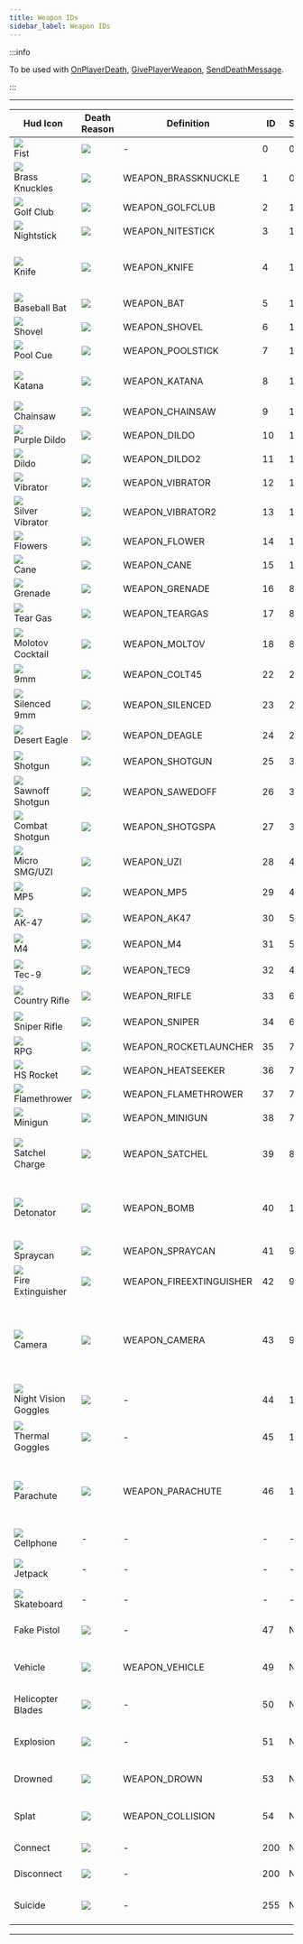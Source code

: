 ```yaml
---
title: Weapon IDs
sidebar_label: Weapon IDs
---
```


:::info

To be used with [OnPlayerDeath](../callbacks/OnPlayerDeath), [GivePlayerWeapon](../functions/GivePlayerWeapon), [SendDeathMessage](../functions/SendDeathMessage).

:::

---

| Hud Icon                                                              | Death Reason                                       | Definition              | ID  | Slot | Model | Notes                                                                                                            |
| --------------------------------------------------------------------- | -------------------------------------------------- | ----------------------- | --- | ---- | ----- | ---------------------------------------------------------------------------------------------------------------- |
| ![](https://assets.open.mp/assets/images/weaponIcons/fist.png)<br/>Fist                            | ![](https://assets.open.mp/assets/images/deathIcons/death-fist.gif)             | -                       | 0   | 0    | -     | -                                                                                                                |
| ![](https://assets.open.mp/assets/images/weaponIcons/brassKnuckles.png)<br/>Brass Knuckles         | ![](https://assets.open.mp/assets/images/deathIcons/death-brassKnuckles.gif)    | WEAPON_BRASSKNUCKLE     | 1   | 0    | 331   | -                                                                                                                |
| ![](https://assets.open.mp/assets/images/weaponIcons/golfClub.png)<br/>Golf Club                   | ![](https://assets.open.mp/assets/images/deathIcons/death-golfClub.gif)         | WEAPON_GOLFCLUB         | 2   | 1    | 333   | -                                                                                                                |
| ![](https://assets.open.mp/assets/images/weaponIcons/nightStick.png)<br/>Nightstick                | ![](https://assets.open.mp/assets/images/deathIcons/death-nightstick.gif)       | WEAPON_NITESTICK        | 3   | 1    | 334   | -                                                                                                                |
| ![](https://assets.open.mp/assets/images/weaponIcons/knife.png)<br/>Knife                          | ![](https://assets.open.mp/assets/images/deathIcons/death-knife.gif)            | WEAPON_KNIFE            | 4   | 1    | 335   | Can de-sync players when their throat is cut (they appear dead to other players)                                 |
| ![](https://assets.open.mp/assets/images/weaponIcons/baseballBat.png)<br/>Baseball Bat             | ![](https://assets.open.mp/assets/images/deathIcons/death-baseballBat.gif)      | WEAPON_BAT              | 5   | 1    | 336   | -                                                                                                                |
| ![](https://assets.open.mp/assets/images/weaponIcons/shovel.png)<br/>Shovel                        | ![](https://assets.open.mp/assets/images/deathIcons/death-shovel.gif)           | WEAPON_SHOVEL           | 6   | 1    | 337   | -                                                                                                                |
| ![](https://assets.open.mp/assets/images/weaponIcons/poolCue.png)<br/>Pool Cue                     | ![](https://assets.open.mp/assets/images/deathIcons/death-poolCue.gif)          | WEAPON_POOLSTICK        | 7   | 1    | 338   | -                                                                                                                |
| ![](https://assets.open.mp/assets/images/weaponIcons/katana.png)<br/>Katana                        | ![](https://assets.open.mp/assets/images/deathIcons/death-katana.gif)           | WEAPON_KATANA           | 8   | 1    | 339   | Can not decapitate players (like in single-player)                                                               |
| ![](https://assets.open.mp/assets/images/weaponIcons/chainsaw.png)<br/>Chainsaw                    | ![](https://assets.open.mp/assets/images/deathIcons/death-chainsaw.gif)         | WEAPON_CHAINSAW         | 9   | 1    | 341   | -                                                                                                                |
| ![](https://assets.open.mp/assets/images/weaponIcons/purpleDildo.png)<br/>Purple Dildo             | ![](https://assets.open.mp/assets/images/deathIcons/death-purpleDildo.gif)      | WEAPON_DILDO            | 10  | 10   | 321   | -                                                                                                                |
| ![](https://assets.open.mp/assets/images/weaponIcons/dildo.png)<br/>Dildo                          | ![](https://assets.open.mp/assets/images/deathIcons/death-dildo.gif)            | WEAPON_DILDO2           | 11  | 10   | 322   | -                                                                                                                |
| ![](https://assets.open.mp/assets/images/weaponIcons/vibrator.png)<br/>Vibrator                    | ![](https://assets.open.mp/assets/images/deathIcons/death-vibrator.gif)         | WEAPON_VIBRATOR         | 12  | 10   | 323   | -                                                                                                                |
| ![](https://assets.open.mp/assets/images/weaponIcons/silverVibrator.png)<br/>Silver Vibrator       | ![](https://assets.open.mp/assets/images/deathIcons/death-silverVibrator.gif)   | WEAPON_VIBRATOR2        | 13  | 10   | 324   | -                                                                                                                |
| ![](https://assets.open.mp/assets/images/weaponIcons/flowers.png)<br/>Flowers                      | ![](https://assets.open.mp/assets/images/deathIcons/death-flowers.gif)          | WEAPON_FLOWER           | 14  | 10   | 325   | -                                                                                                                |
| ![](https://assets.open.mp/assets/images/weaponIcons/cane.png)<br/>Cane                            | ![](https://assets.open.mp/assets/images/deathIcons/death-cane.gif)             | WEAPON_CANE             | 15  | 10   | 326   | -                                                                                                                |
| ![](https://assets.open.mp/assets/images/weaponIcons/grenade.png)<br/>Grenade                      | ![](https://assets.open.mp/assets/images/deathIcons/death-grenade.gif)          | WEAPON_GRENADE          | 16  | 8    | 342   | Does not produce fire                                                                                            |
| ![](https://assets.open.mp/assets/images/weaponIcons/tearGas.png)<br/>Tear Gas                     | ![](https://assets.open.mp/assets/images/deathIcons/death-tearGas.gif)          | WEAPON_TEARGAS          | 17  | 8    | 343   | The coughing effect is disabled in SA-MP                                                                         |
| ![](https://assets.open.mp/assets/images/weaponIcons/molotovCocktail.png)<br/>Molotov Cocktail     | ![](https://assets.open.mp/assets/images/deathIcons/death-molotovCocktail.gif)  | WEAPON_MOLTOV           | 18  | 8    | 344   | Produces fire                                                                                                    |
| ![](https://assets.open.mp/assets/images/weaponIcons/9mm.png)<br/>9mm                              | ![](https://assets.open.mp/assets/images/deathIcons/death-9mm.gif)              | WEAPON_COLT45           | 22  | 2    | 346   | Skill can be set with [SetPlayerSkillLevel](../functions/SetplayerSkillLevel)                                    |
| ![](https://assets.open.mp/assets/images/weaponIcons/silenced9mm.png)<br/>Silenced 9mm             | ![](https://assets.open.mp/assets/images/deathIcons/death-silenced9mm.gif)      | WEAPON_SILENCED         | 23  | 2    | 347   | Skill can be set with [SetPlayerSkillLevel](../functions/SetplayerSkillLevel)                                    |
| ![](https://assets.open.mp/assets/images/weaponIcons/desertEagle.png)<br/>Desert Eagle             | ![](https://assets.open.mp/assets/images/deathIcons/death-desertEagle.gif)      | WEAPON_DEAGLE           | 24  | 2    | 348   | Skill can be set with [SetPlayerSkillLevel](../functions/SetplayerSkillLevel)                                    |
| ![](https://assets.open.mp/assets/images/weaponIcons/shotgun.png)<br/>Shotgun                      | ![](https://assets.open.mp/assets/images/deathIcons/death-shotgun.gif)          | WEAPON_SHOTGUN          | 25  | 3    | 349   | Skill can be set with [SetPlayerSkillLevel](../functions/SetplayerSkillLevel)                                    |
| ![](https://assets.open.mp/assets/images/weaponIcons/sawnoffShotgun.png)<br/>Sawnoff Shotgun       | ![](https://assets.open.mp/assets/images/deathIcons/death-sawnoffShotgun.gif)   | WEAPON_SAWEDOFF         | 26  | 3    | 350   | Skill can be set with [SetPlayerSkillLevel](../functions/SetplayerSkillLevel)                                    |
| ![](https://assets.open.mp/assets/images/weaponIcons/combatShotgun.png)<br/>Combat Shotgun         | ![](https://assets.open.mp/assets/images/deathIcons/death-combatShotgun.gif)    | WEAPON_SHOTGSPA         | 27  | 3    | 351   | Skill can be set with [SetPlayerSkillLevel](../functions/SetplayerSkillLevel)                                    |
| ![](https://assets.open.mp/assets/images/weaponIcons/microSMG-Uzi.png)<br/>Micro SMG/UZI           | ![](https://assets.open.mp/assets/images/deathIcons/death-microSMG-Uzi.gif)     | WEAPON_UZI              | 28  | 4    | 352   | Skill can be set with [SetPlayerSkillLevel](../functions/SetplayerSkillLevel)                                    |
| ![](https://assets.open.mp/assets/images/weaponIcons/mp5.png)<br/>MP5                              | ![](https://assets.open.mp/assets/images/deathIcons/death-mp5.gif)              | WEAPON_MP5              | 29  | 4    | 353   | Skill can be set with [SetPlayerSkillLevel](../functions/SetplayerSkillLevel)                                    |
| ![](https://assets.open.mp/assets/images/weaponIcons/ak47.png)<br/>AK-47                           | ![](https://assets.open.mp/assets/images/deathIcons/death-ak47.gif)             | WEAPON_AK47             | 30  | 5    | 355   | Skill can be set with [SetPlayerSkillLevel](../functions/SetplayerSkillLevel)                                    |
| ![](https://assets.open.mp/assets/images/weaponIcons/m4.png)<br/>M4                                | ![](https://assets.open.mp/assets/images/deathIcons/death-m4.gif)               | WEAPON_M4               | 31  | 5    | 356   | Skill can be set with [SetPlayerSkillLevel](../functions/SetplayerSkillLevel)                                    |
| ![](https://assets.open.mp/assets/images/weaponIcons/tec9.png)<br/>Tec-9                           | ![](https://assets.open.mp/assets/images/deathIcons/death-tec9.gif)             | WEAPON_TEC9             | 32  | 4    | 372   | Skill can be set with [SetPlayerSkillLevel](../functions/SetplayerSkillLevel)                                    |
| ![](https://assets.open.mp/assets/images/weaponIcons/countryRifle.png)<br/>Country Rifle           | ![](https://assets.open.mp/assets/images/deathIcons/death-countryRifle.gif)     | WEAPON_RIFLE            | 33  | 6    | 357   | Skill can be set with [SetPlayerSkillLevel](../functions/SetplayerSkillLevel)                                    |
| ![](https://assets.open.mp/assets/images/weaponIcons/sniperRifle.png)<br/>Sniper Rifle             | ![](https://assets.open.mp/assets/images/deathIcons/death-sniperRifle.gif)      | WEAPON_SNIPER           | 34  | 6    | 358   | Skill can be set with [SetPlayerSkillLevel](../functions/SetplayerSkillLevel)                                    |
| ![](https://assets.open.mp/assets/images/weaponIcons/rpg.png)<br/>RPG                              | ![](https://assets.open.mp/assets/images/deathIcons/death-rpg.gif)              | WEAPON_ROCKETLAUNCHER   | 35  | 7    | 359   | -                                                                                                                |
| ![](https://assets.open.mp/assets/images/weaponIcons/hsRocket.png)<br/>HS Rocket                   | ![](https://assets.open.mp/assets/images/deathIcons/death-hsRocket.gif)         | WEAPON_HEATSEEKER       | 36  | 7    | 360   | Lock-on is not synced                                                                                            |
| ![](https://assets.open.mp/assets/images/weaponIcons/flame-Thrower.png)<br/>Flamethrower           | ![](https://assets.open.mp/assets/images/deathIcons/death-flameThrower.gif)     | WEAPON_FLAMETHROWER     | 37  | 7    | 361   | -                                                                                                                |
| ![](https://assets.open.mp/assets/images/weaponIcons/minigun.png)<br/>Minigun                      | ![](https://assets.open.mp/assets/images/deathIcons/death-minigun.gif)          | WEAPON_MINIGUN          | 38  | 7    | 362   | -                                                                                                                |
| ![](https://assets.open.mp/assets/images/weaponIcons/satchelCharge.png)<br/>Satchel Charge         | ![](https://assets.open.mp/assets/images/deathIcons/death-satchelCharge.gif)    | WEAPON_SATCHEL          | 39  | 8    | 363   | Only synced for players that were streamed-in when the satchels were thrown                                      |
| ![](https://assets.open.mp/assets/images/weaponIcons/detonator.png)<br/>Detonator                  | ![](https://assets.open.mp/assets/images/deathIcons/death-detonator.gif)        | WEAPON_BOMB             | 40  | 12   | 364   | Given automatically when players throw a satchel charge (omit from anti-cheat checks)                            |
| ![](https://assets.open.mp/assets/images/weaponIcons/spraycan.png)<br/>Spraycan                    | ![](https://assets.open.mp/assets/images/deathIcons/death-sprayCan.gif)         | WEAPON_SPRAYCAN         | 41  | 9    | 365   | Players that are sprayed choke                                                                                   |
| ![](https://assets.open.mp/assets/images/weaponIcons/fireExtinguisher.png)<br/>Fire Extinguisher   | ![](https://assets.open.mp/assets/images/deathIcons/death-fireExtinguisher.gif) | WEAPON_FIREEXTINGUISHER | 42  | 9    | 366   | Players that are sprayed choke                                                                                   |
| ![](https://assets.open.mp/assets/images/weaponIcons/camera.png)<br/>Camera                        | ![](https://assets.open.mp/assets/images/deathIcons/death-camera.gif)           | WEAPON_CAMERA           | 43  | 9    | 367   | Saves photos to player's gallery if enabled via pause menu (My Documents\GTA San Andreas User Files\Gallery)     |
| ![](https://assets.open.mp/assets/images/weaponIcons/nightVisGoggles.png)<br/>Night Vision Goggles | ![](https://assets.open.mp/assets/images/deathIcons/death-nightVisGoggles.gif)  | -                       | 44  | 11   | 368   | Visual effects show for all players (fix available)                                                              |
| ![](https://assets.open.mp/assets/images/weaponIcons/thermalGoggles.png)<br/>Thermal Goggles       | ![](https://assets.open.mp/assets/images/deathIcons/death-thermalGoggles.gif)   | -                       | 45  | 11   | 369   | Visual effects show for all players (fix available)                                                              |
| ![](https://assets.open.mp/assets/images/weaponIcons/parachute.png)<br/>Parachute                  | ![](https://assets.open.mp/assets/images/deathIcons/death-parachute.gif)        | WEAPON_PARACHUTE        | 46  | 11   | 371   | Players will die if teleported while diving with a parachute; Parachutes are given when bailing out of aircraft. |
| ![](https://assets.open.mp/assets/images/weaponIcons/cellphone.png)<br/>Cellphone                  | -                                                  | -                       | -   | -    | -     | Cut from the game.                                                                                               |
| ![](https://assets.open.mp/assets/images/weaponIcons/jetpack.png)<br/>Jetpack                      | -                                                  | -                       | -   | -    | 370   | Doesn't work as a weapon. See [SetPlayerSpecialAction](../functions/SetPlayerSpecialAction).                     |
| ![](https://assets.open.mp/assets/images/weaponIcons/skateboard.png)<br/>Skateboard                | -                                                  | -                       | -   | -    | -     | Cut from the game.                                                                                               |
| Fake Pistol                                                           | ![](https://assets.open.mp/assets/images/deathIcons/death-fakePistol.gif)       | -                       | 47  | N/A  | N/A   | Only a death icon, can not be used in [GivePlayerWeapon](../functions/GivePlayerWeapon) etc.                     |
| Vehicle                                                               | ![](https://assets.open.mp/assets/images/deathIcons/death-vehicle.gif)          | WEAPON_VEHICLE          | 49  | N/A  | N/A   | Only a death icon, can not be used in [GivePlayerWeapon](../functions/GivePlayerWeapon) etc.                     |
| Helicopter Blades                                                     | ![](https://assets.open.mp/assets/images/deathIcons/death-heliBlades.gif)       | -                       | 50  | N/A  | N/A   | Only a death icon, can not be used in [GivePlayerWeapon](../functions/GivePlayerWeapon) etc.                     |
| Explosion                                                             | ![](https://assets.open.mp/assets/images/deathIcons/death-explosion.gif)        | -                       | 51  | N/A  | N/A   | Only a death icon, can not be used in [GivePlayerWeapon](../functions/GivePlayerWeapon) etc.                     |
| Drowned                                                               | ![](https://assets.open.mp/assets/images/deathIcons/death-drowned.gif)          | WEAPON_DROWN            | 53  | N/A  | N/A   | Only a death icon, can not be used in [GivePlayerWeapon](../functions/GivePlayerWeapon) etc.                     |
| Splat                                                                 | ![](https://assets.open.mp/assets/images/deathIcons/death-splat.gif)            | WEAPON_COLLISION        | 54  | N/A  | N/A   | Only a death icon, can not be used in [GivePlayerWeapon](../functions/GivePlayerWeapon) etc.                     |
| Connect                                                               | ![](https://assets.open.mp/assets/images/deathIcons/death-connect.gif)          | -                       | 200 | N/A  | N/A   | Only usable in [SendDeathMessage](../functions/SendDeathMessage)                                                 |
| Disconnect                                                            | ![](https://assets.open.mp/assets/images/deathIcons/death-disconnect.gif)       | -                       | 200 | N/A  | N/A   | Only usable in [SendDeathMessage](../functions/SendDeathMessage)                                                 |
| Suicide                                                               | ![](https://assets.open.mp/assets/images/deathIcons/death-suicide.gif)          | -                       | 255 | N/A  | N/A   | Only a death icon, can not be used in [GivePlayerWeapon](../functions/GivePlayerWeapon) etc.                     |

---
